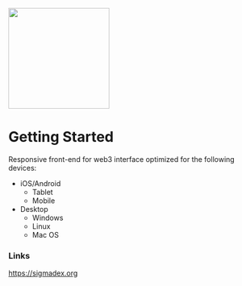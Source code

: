 <br>
<img src="https://i.imgur.com/PwOJmQN.png" width="200px">

# Getting Started

Responsive front-end for web3 interface optimized for the following devices:

* iOS/Android
  * Tablet
  * Mobile
* Desktop
  * Windows
  * Linux
  * Mac OS

### Links

https://sigmadex.org

